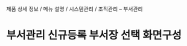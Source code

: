 <!--breadcrumb:제품 상세 정보 / 메뉴 설명 / 시스템관리 / 조직관리 – 부서관리--><span class="md-breadcrumb">제품 상세 정보 / 메뉴 설명 / 시스템관리 / 조직관리 – 부서관리</span>
# 부서관리 신규등록 부서장 선택 화면구성
